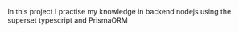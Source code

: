 In this project I practise my knowledge in backend nodejs using the superset typescript and PrismaORM
